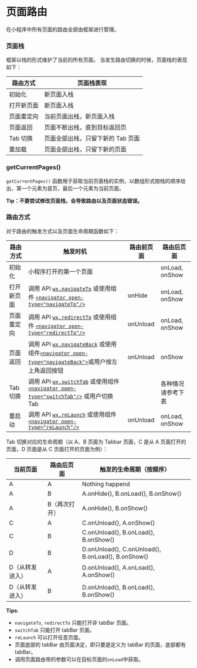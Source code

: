 # 页面路由
在小程序中所有页面的路由全部由框架进行管理。

### 页面栈

框架以栈的形式维护了当前的所有页面。
当发生路由切换的时候，页面栈的表现如下：

| 路由方式   | 页面栈表现                               |
|------------|------------------------------------------|
| 初始化     | 新页面入栈                               |
| 打开新页面 | 新页面入栈                               |
| 页面重定向 | 当前页面出栈，新页面入栈                 |
| 页面返回   | 页面不断出栈，直到目标返回页             |
| Tab 切换   | 页面全部出栈，只留下新的 Tab 页面        |
| 重加载     | 页面全部出栈，只留下新的页面             |


### getCurrentPages()

`getCurrentPages()` 函数用于获取当前页面栈的实例，以数组形式按栈的顺序给出，第一个元素为首页，最后一个元素为当前页面。

**Tip：不要尝试修改页面栈，会导致路由以及页面状态错误。**


### 路由方式
对于路由的触发方式以及页面生命周期函数如下：

| 路由方式   | 触发时机                                                                                                                                                                     | 路由前页面 | 路由后页面         |
| ------     | ----------------------------------------                                                                                                                                     | --------   | --------------     |
| 初始化     | 小程序打开的第一个页面                                                                                                                                                       |            | onLoad, onShow     |
| 打开新页面 | 调用 API [`wx.navigateTo`](../../api/ui-navigate.md#wxnavigatetoobject) 或使用组件 [`<navigator open-type="navigateTo"/>`](../../component/navigator.md)                     | onHide     | onLoad, onShow     |
| 页面重定向 | 调用 API [`wx.redirectTo`](../../api/ui-navigate.md#wxredirecttoobject) 或使用组件 [`<navigator open-type="redirectTo"/>`](../../component/navigator.md)                     | onUnload   | onLoad, onShow     |
| 页面返回   | 调用 API [`wx.navigateBack`](../../api/ui-navigate.md#wxnavigateback) 或使用组件[`<navigator open-type="navigateBack">`](../../component/navigator.md)或用户按左上角返回按钮 | onUnload   | onShow             |
| Tab 切换   | 调用 API [`wx.switchTab`](../../api/ui-navigate.md#wxswitchtab) 或使用组件 [`<navigator open-type="switchTab"/>`](../../component/navigator.md) 或用户切换 Tab               |            | 各种情况请参考下表 |
| 重启动     | 调用 API [`wx.reLaunch`](../../api/ui-navigate.md#wxrelaunch) 或使用组件 [`<navigator open-type="reLaunch"/>`](../../component/navigator.md)                                 | onUnload   | onLoad, onShow     |


Tab 切换对应的生命周期（以 A、B 页面为 Tabbar 页面，C 是从 A 页面打开的页面，D 页面是从 C 页面打开的页面为例）：

| 当前页面        | 路由后页面    | 触发的生命周期（按顺序）                           |
| --------        | -------       | ----------------------------------------           |
| A               | A             | Nothing happend                                    |
| A               | B             | A.onHide(), B.onLoad(), B.onShow()                 |
| A               | B（再次打开） | A.onHide(), B.onShow()                             |
| C               | A             | C.onUnload(), A.onShow()                           |
| C               | B             | C.onUnload(), B.onLoad(), B.onShow()               |
| D               | B             | D.onUnload(), C.onUnload(), B.onLoad(), B.onShow() |
| D（从转发进入） | A             | D.onUnload(), A.onLoad(), A.onShow()               |
| D（从转发进入） | B             | D.onUnload(), B.onLoad(), B.onShow()               |


**Tips**:
- `navigateTo`, `redirectTo` 只能打开非 tabBar 页面。
- `switchTab` 只能打开 tabBar 页面。
- `reLaunch` 可以打开任意页面。
- 页面底部的 tabBar 由页面决定，即只要是定义为 tabBar 的页面，底部都有 tabBar。
- 调用页面路由带的参数可以在目标页面的`onLoad`中获取。
